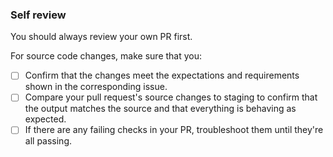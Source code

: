 ### Self review

You should always review your own PR first.

For source code changes, make sure that you:

- [ ] Confirm that the changes meet the expectations and requirements shown in the corresponding issue.
- [ ] Compare your pull request's source changes to staging to confirm that the output matches the source and that everything is behaving as expected.
- [ ] If there are any failing checks in your PR, troubleshoot them until they're all passing.